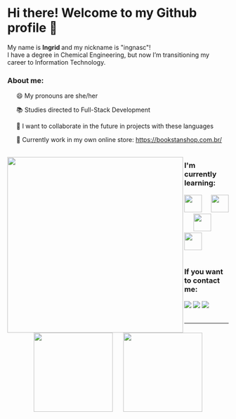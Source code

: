 # <b> Hi there! Welcome to my Github profile</b> 👋
My name is <b>Ingrid </b>and my nickname is "ingnasc"! 
<br>
I have a degree in Chemical Engineering, but now I’m transitioning my career to Information Technology. 

### About me:

⠀⠀😄 My pronouns are she/her
  
⠀⠀📚 Studies directed to Full-Stack Development

⠀⠀🤝 I want to collaborate in the future in projects with these languages

⠀⠀🔭 Currently work in my own online store: https://bookstanshop.com.br/
<br><br>

<img width="400px" align="left" src=https://media1.tenor.com/m/8wBCqZH60U8AAAAC/computer-cat.gif/></img>

### I'm currently learning:
<img src="https://cdn.jsdelivr.net/gh/devicons/devicon@latest/icons/javascript/javascript-original.svg" width="40" height="40"/>⠀⠀<img src="https://cdn.jsdelivr.net/gh/devicons/devicon@latest/icons/html5/html5-original.svg" width="40" height="40"/>⠀⠀<img src="https://cdn.jsdelivr.net/gh/devicons/devicon@latest/icons/css3/css3-original.svg" width="40" height="40"/>⠀⠀<img src="https://cdn.jsdelivr.net/gh/devicons/devicon@latest/icons/git/git-original.svg" width="40" height="40"/>
<br><br>

### If you want to contact me:
<div>
<a href="https://instagram.com/ingridalvesdiary" target="_blank"><img loading="lazy" src="https://img.shields.io/badge/-Instagram-%23E4405F?style=for-the-badge&logo=instagram&logoColor=white" target="_blank"></a>
<a href = "mailto:ingcnasc@gmail.com"><img loading="lazy" src="https://img.shields.io/badge/Gmail-D14836?style=for-the-badge&logo=gmail&logoColor=white" target="_blank"></a>
<a href="https://www.linkedin.com/in/ingnasc" target="_blank"><img loading="lazy" src="https://img.shields.io/badge/-LinkedIn-%230077B5?style=for-the-badge&logo=linkedin&logoColor=white" target="_blank"></a>   
</div>
<br>

---

<div>
<a href="https://github.com/ingnasc"></a>
<p align="center"><img loading="lazy" height="180em" src="https://github-readme-stats.vercel.app/api?username=ingnasc&show_icons=true&theme=great-gatsby&include_all_commits=true&count_private=true"/>⠀⠀
<img loading="lazy" height="180em" src="https://github-readme-stats.vercel.app/api/top-langs/?username=ingnasc&layout=compact&langs_count=7&theme=great-gatsby"/>
</div>
